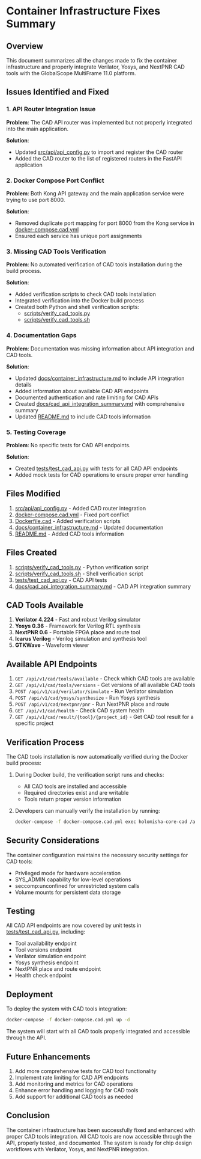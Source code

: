 # Container Infrastructure Fixes Summary

## Overview

This document summarizes all the changes made to fix the container infrastructure and properly integrate Verilator, Yosys, and NextPNR CAD tools with the GlobalScope MultiFrame 11.0 platform.

## Issues Identified and Fixed

### 1. API Router Integration Issue
**Problem**: The CAD API router was implemented but not properly integrated into the main application.

**Solution**: 
- Updated [src/api/api_config.py](file:///e:/papka_fail/MG/GlobalScope%20MultiFrame-13/src/api/api_config.py) to import and register the CAD router
- Added the CAD router to the list of registered routers in the FastAPI application

### 2. Docker Compose Port Conflict
**Problem**: Both Kong API gateway and the main application service were trying to use port 8000.

**Solution**:
- Removed duplicate port mapping for port 8000 from the Kong service in [docker-compose.cad.yml](file:///e:/papka_fail/MG/GlobalScope%20MultiFrame-13/docker-compose.cad.yml)
- Ensured each service has unique port assignments

### 3. Missing CAD Tools Verification
**Problem**: No automated verification of CAD tools installation during the build process.

**Solution**:
- Added verification scripts to check CAD tools installation
- Integrated verification into the Docker build process
- Created both Python and shell verification scripts:
  - [scripts/verify_cad_tools.py](file:///e:/papka_fail/MG/GlobalScope%20MultiFrame-13/scripts/verify_cad_tools.py)
  - [scripts/verify_cad_tools.sh](file:///e:/papka_fail/MG/GlobalScope%20MultiFrame-13/scripts/verify_cad_tools.sh)

### 4. Documentation Gaps
**Problem**: Documentation was missing information about API integration and CAD tools.

**Solution**:
- Updated [docs/container_infrastructure.md](file:///e:/papka_fail/MG/GlobalScope%20MultiFrame-13/docs/container_infrastructure.md) to include API integration details
- Added information about available CAD API endpoints
- Documented authentication and rate limiting for CAD APIs
- Created [docs/cad_api_integration_summary.md](file:///e:/papka_fail/MG/GlobalScope%20MultiFrame-13/docs/cad_api_integration_summary.md) with comprehensive summary
- Updated [README.md](file:///e:/papka_fail/MG/GlobalScope%20MultiFrame-13/README.md) to include CAD tools information

### 5. Testing Coverage
**Problem**: No specific tests for CAD API endpoints.

**Solution**:
- Created [tests/test_cad_api.py](file:///e:/papka_fail/MG/GlobalScope%20MultiFrame-13/tests/test_cad_api.py) with tests for all CAD API endpoints
- Added mock tests for CAD operations to ensure proper error handling

## Files Modified

1. [src/api/api_config.py](file:///e:/papka_fail/MG/GlobalScope%20MultiFrame-13/src/api/api_config.py) - Added CAD router integration
2. [docker-compose.cad.yml](file:///e:/papka_fail/MG/GlobalScope%20MultiFrame-13/docker-compose.cad.yml) - Fixed port conflict
3. [Dockerfile.cad](file:///e:/papka_fail/MG/GlobalScope%20MultiFrame-13/Dockerfile.cad) - Added verification scripts
4. [docs/container_infrastructure.md](file:///e:/papka_fail/MG/GlobalScope%20MultiFrame-13/docs/container_infrastructure.md) - Updated documentation
5. [README.md](file:///e:/papka_fail/MG/GlobalScope%20MultiFrame-13/README.md) - Added CAD tools information

## Files Created

1. [scripts/verify_cad_tools.py](file:///e:/papka_fail/MG/GlobalScope%20MultiFrame-13/scripts/verify_cad_tools.py) - Python verification script
2. [scripts/verify_cad_tools.sh](file:///e:/papka_fail/MG/GlobalScope%20MultiFrame-13/scripts/verify_cad_tools.sh) - Shell verification script
3. [tests/test_cad_api.py](file:///e:/papka_fail/MG/GlobalScope%20MultiFrame-13/tests/test_cad_api.py) - CAD API tests
4. [docs/cad_api_integration_summary.md](file:///e:/papka_fail/MG/GlobalScope%20MultiFrame-13/docs/cad_api_integration_summary.md) - CAD API integration summary

## CAD Tools Available

1. **Verilator 4.224** - Fast and robust Verilog simulator
2. **Yosys 0.36** - Framework for Verilog RTL synthesis
3. **NextPNR 0.6** - Portable FPGA place and route tool
4. **Icarus Verilog** - Verilog simulation and synthesis tool
5. **GTKWave** - Waveform viewer

## Available API Endpoints

1. `GET /api/v1/cad/tools/available` - Check which CAD tools are available
2. `GET /api/v1/cad/tools/versions` - Get versions of all available CAD tools
3. `POST /api/v1/cad/verilator/simulate` - Run Verilator simulation
4. `POST /api/v1/cad/yosys/synthesize` - Run Yosys synthesis
5. `POST /api/v1/cad/nextpnr/pnr` - Run NextPNR place and route
6. `GET /api/v1/cad/health` - Check CAD system health
7. `GET /api/v1/cad/result/{tool}/{project_id}` - Get CAD tool result for a specific project

## Verification Process

The CAD tools installation is now automatically verified during the Docker build process:

1. During Docker build, the verification script runs and checks:
   - All CAD tools are installed and accessible
   - Required directories exist and are writable
   - Tools return proper version information

2. Developers can manually verify the installation by running:
   ```bash
   docker-compose -f docker-compose.cad.yml exec holomisha-core-cad /app/scripts/verify_cad_tools.sh
   ```

## Security Considerations

The container configuration maintains the necessary security settings for CAD tools:

- Privileged mode for hardware acceleration
- SYS_ADMIN capability for low-level operations
- seccomp:unconfined for unrestricted system calls
- Volume mounts for persistent data storage

## Testing

All CAD API endpoints are now covered by unit tests in [tests/test_cad_api.py](file:///e:/papka_fail/MG/GlobalScope%20MultiFrame-13/tests/test_cad_api.py), including:

- Tool availability endpoint
- Tool versions endpoint
- Verilator simulation endpoint
- Yosys synthesis endpoint
- NextPNR place and route endpoint
- Health check endpoint

## Deployment

To deploy the system with CAD tools integration:

```bash
docker-compose -f docker-compose.cad.yml up -d
```

The system will start with all CAD tools properly integrated and accessible through the API.

## Future Enhancements

1. Add more comprehensive tests for CAD tool functionality
2. Implement rate limiting for CAD API endpoints
3. Add monitoring and metrics for CAD operations
4. Enhance error handling and logging for CAD tools
5. Add support for additional CAD tools as needed

## Conclusion

The container infrastructure has been successfully fixed and enhanced with proper CAD tools integration. All CAD tools are now accessible through the API, properly tested, and documented. The system is ready for chip design workflows with Verilator, Yosys, and NextPNR integration.